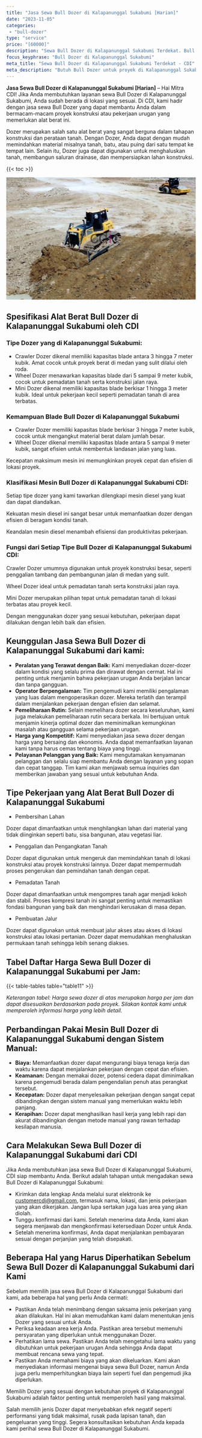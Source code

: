 ```yaml
---
title: "Jasa Sewa Bull Dozer di Kalapanunggal Sukabumi [Harian]"
date: "2023-11-05"
categories:
 - "bull-dozer"
type: "service"
price: "[60000]"
description: "Sewa Bull Dozer di Kalapanunggal Sukabumi Terdekat. Bull Dozer unggulan untuk kebutuhan proyek konstruksi dengan performa maksimal. Hubungi kami untuk informasi lebih detail."
focus_keyphrase: "Bull Dozer di Kalapanunggal Sukabumi"
meta_title: "Sewa Bull Dozer di Kalapanunggal Sukabumi Terdekat - CDI"
meta_description: "Butuh Bull Dozer untuk proyek di Kalapanunggal Sukabumi? Kami adalah solusi tepat dengan penawaran terbaik. Klik untuk info lebih lanjut."
---
```


**Jasa Sewa Bull Dozer di Kalapanunggal Sukabumi [Harian]** – Hai Mitra CDI! Jika Anda membutuhkan layanan sewa Bull Dozer di Kalapanunggal Sukabumi, Anda sudah berada di lokasi yang sesuai. Di CDI, kami hadir dengan jasa sewa Bull Dozer yang dapat membantu Anda dalam bermacam-macam proyek konstruksi atau pekerjaan urugan yang memerlukan alat berat ini.

Dozer merupakan salah satu alat berat yang sangat berguna dalam tahapan konstruksi dan perataan tanah. Dengan Dozer, Anda dapat dengan mudah memindahkan material misalnya tanah, batu, atau puing dari satu tempat ke tempat lain. Selain itu, Dozer juga dapat digunakan untuk menghaluskan tanah, membangun saluran drainase, dan mempersiapkan lahan konstruksi.

{{< toc >}}

![Jasa Sewa Bull Dozer di Kalapanunggal Sukabumi [Harian]](/images/bull-dozer/bull-dozer-25.jpg)

## Spesifikasi Alat Berat Bull Dozer di Kalapanunggal Sukabumi oleh CDI

### Tipe Dozer yang di Kalapanunggal Sukabumi:

*   Crawler Dozer dikenal memiliki kapasitas blade antara 3 hingga 7 meter kubik. Amat cocok untuk proyek berat di medan yang sulit dilalui oleh roda.
*   Wheel Dozer menawarkan kapasitas blade dari 5 sampai 9 meter kubik, cocok untuk pemadatan tanah serta konstruksi jalan raya.
*   Mini Dozer dikenal memiliki kapasitas blade berkisar 1 hingga 3 meter kubik. Ideal untuk pekerjaan kecil seperti pemadatan tanah di area terbatas.

### Kemampuan Blade Bull Dozer di Kalapanunggal Sukabumi

*   Crawler Dozer memiliki kapasitas blade berkisar 3 hingga 7 meter kubik, cocok untuk mengangkut material berat dalam jumlah besar.
*   Wheel Dozer dikenal memiliki kapasitas blade antara 5 sampai 9 meter kubik, sangat efisien untuk membentuk landasan jalan yang luas.

Kecepatan maksimum mesin ini memungkinkan proyek cepat dan efisien di lokasi proyek.

### Klasifikasi Mesin Bull Dozer di Kalapanunggal Sukabumi CDI:

Setiap tipe dozer yang kami tawarkan dilengkapi mesin diesel yang kuat dan dapat diandalkan.

Kekuatan mesin diesel ini sangat besar untuk memanfaatkan dozer dengan efisien di beragam kondisi tanah.

Keandalan mesin diesel menambah efisiensi dan produktivitas pekerjaan.

### Fungsi dari Setiap Tipe Bull Dozer di Kalapanunggal Sukabumi CDI:

Crawler Dozer umumnya digunakan untuk proyek konstruksi besar, seperti penggalian tambang dan pembangunan jalan di medan yang sulit.

Wheel Dozer ideal untuk pemadatan tanah serta konstruksi jalan raya.

Mini Dozer merupakan pilihan tepat untuk pemadatan tanah di lokasi terbatas atau proyek kecil.

Dengan menggunakan dozer yang sesuai kebutuhan, pekerjaan dapat dilakukan dengan lebih baik dan efisien.

## Keunggulan Jasa Sewa Bull Dozer di Kalapanunggal Sukabumi dari kami:

*   **Peralatan yang Terawat dengan Baik:** Kami menyediakan dozer-dozer dalam kondisi yang selalu prima dan dirawat dengan cermat. Hal ini penting untuk menjamin bahwa pekerjaan urugan Anda berjalan lancar dan tanpa gangguan.
*   **Operator Berpengalaman:** Tim pengemudi kami memiliki pengalaman yang luas dalam mengoperasikan dozer. Mereka terlatih dan terampil dalam menjalankan pekerjaan dengan efisien dan selamat.
*   **Pemeliharaan Rutin:** Selain memelihara dozer secara keseluruhan, kami juga melakukan pemeliharaan rutin secara berkala. Ini bertujuan untuk menjamin kinerja optimal dozer dan meminimalkan kemungkinan masalah atau gangguan selama pekerjaan urugan.
*   **Harga yang Kompetitif:** Kami menyediakan jasa sewa dozer dengan harga yang bersaing dan ekonomis. Anda dapat memanfaatkan layanan kami tanpa harus cemas tentang biaya yang tinggi.
*   **Pelayanan Pelanggan yang Baik:** Kami mengutamakan kenyamanan pelanggan dan selalu siap membantu Anda dengan layanan yang sopan dan cepat tanggap. Tim kami akan menjawab semua inquiries dan memberikan jawaban yang sesuai untuk kebutuhan Anda.

## Tipe Pekerjaan yang Alat Berat Bull Dozer di Kalapanunggal Sukabumi

*   Pembersihan Lahan

Dozer dapat dimanfaatkan untuk menghilangkan lahan dari material yang tidak diinginkan seperti batu, sisa bangunan, atau vegetasi liar.
*   Penggalian dan Pengangkatan Tanah

Dozer dapat digunakan untuk mengeruk dan memindahkan tanah di lokasi konstruksi atau proyek konstruksi lainnya. Dozer dapat mempermudah proses pengerukan dan pemindahan tanah dengan cepat.
*   Pemadatan Tanah

Dozer dapat dimanfaatkan untuk mengompres tanah agar menjadi kokoh dan stabil. Proses kompresi tanah ini sangat penting untuk memastikan fondasi bangunan yang baik dan menghindari kerusakan di masa depan.
*   Pembuatan Jalur

Dozer dapat digunakan untuk membuat jalur akses atau akses di lokasi konstruksi atau lokasi pertanian. Dozer dapat memudahkan menghaluskan permukaan tanah sehingga lebih senang diakses.

## Tabel Daftar Harga Sewa Bull Dozer di Kalapanunggal Sukabumi per Jam:

{{< table-tables table="table11" >}}

_Keterangan tabel: Harga sewa dozer di atas merupakan harga per jam dan dapat disesuaikan berdasarkan pada proyek. Silakan kontak kami untuk memperoleh informasi harga yang lebih detail._

## Perbandingan Pakai Mesin Bull Dozer di Kalapanunggal Sukabumi dengan Sistem Manual:

*   **Biaya:** Memanfaatkan dozer dapat mengurangi biaya tenaga kerja dan waktu karena dapat menjalankan pekerjaan dengan cepat dan efisien.
*   **Keamanan:** Dengan memakai dozer, potensi cedera dapat diminimalkan karena pengemudi berada dalam pengendalian penuh atas perangkat tersebut.
*   **Kecepatan:** Dozer dapat menyelesaikan pekerjaan dengan sangat cepat dibandingkan dengan sistem manual yang memerlukan waktu lebih panjang.
*   **Kerapihan:** Dozer dapat menghasilkan hasil kerja yang lebih rapi dan akurat dibandingkan dengan metode manual yang rawan terhadap kesilapan manusia.

## Cara Melakukan Sewa Bull Dozer di Kalapanunggal Sukabumi dari CDI

Jika Anda membutuhkan jasa sewa Bull Dozer di Kalapanunggal Sukabumi, CDI siap membantu Anda. Berikut adalah tahapan untuk mengadakan sewa Bull Dozer di Kalapanunggal Sukabumi:

*   Kirimkan data lengkap Anda melalui surat elektronik ke customercdi@gmail.com, termasuk nama, lokasi, dan jenis pekerjaan yang akan dikerjakan. Jangan lupa sertakan juga luas area yang akan diolah.
*   Tunggu konfirmasi dari kami. Setelah menerima data Anda, kami akan segera menjawab dan mengkonfirmasi ketersediaan Dozer untuk Anda.
*   Setelah menerima konfirmasi, Anda dapat menjalankan pembayaran sesuai dengan perjanjian yang telah disepakati.

## Beberapa Hal yang Harus Diperhatikan Sebelum Sewa Bull Dozer di Kalapanunggal Sukabumi dari Kami

Sebelum memilih jasa sewa Bull Dozer di Kalapanunggal Sukabumi dari kami, ada beberapa hal yang perlu Anda cermati:

*   Pastikan Anda telah menimbang dengan saksama jenis pekerjaan yang akan dilakukan. Hal ini akan memudahkan kami dalam menentukan jenis Dozer yang sesuai untuk Anda.
*   Periksa keadaan area kerja Anda. Pastikan area tersebut memenuhi persyaratan yang diperlukan untuk menggunakan Dozer.
*   Perhatikan lama sewa. Pastikan Anda telah mengetahui lama waktu yang dibutuhkan untuk pekerjaan urugan Anda sehingga Anda dapat membuat rencana sewa yang tepat.
*   Pastikan Anda memahami biaya yang akan dikeluarkan. Kami akan menyediakan informasi mengenai biaya sewa Bull Dozer, namun Anda juga perlu memperhitungkan biaya lain seperti fuel dan pengemudi jika diperlukan.

Memilih Dozer yang sesuai dengan kebutuhan proyek di Kalapanunggal Sukabumi adalah faktor penting untuk memperoleh hasil yang maksimal.

Salah memilih jenis Dozer dapat menyebabkan efek negatif seperti performansi yang tidak maksimal, rusak pada lapisan tanah, dan pengeluaran yang tinggi. Segera konsultasikan kebutuhan Anda kepada kami perihal sewa Bull Dozer di Kalapanunggal Sukabumi.